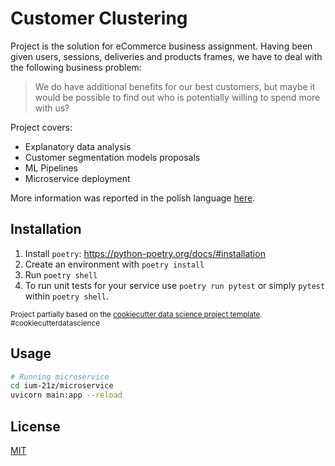 # Customer Clustering

Project is the solution for eCommerce business assignment.
Having been given users, sessions, deliveries and products frames, we have to deal with the following business problem:

> We do have additional benefits for our best customers, but maybe it would be possible to find out who is potentially willing to spend more with us?

Project covers:
* Explanatory data analysis
* Customer segmentation models proposals
* ML Pipelines
* Microservice deployment

More information was reported in the polish language [here](https://github.com/hpiotr6/Customers-Clustering/blob/main/notebooks/etap2/etap2.ipynb).



## Installation

1. Install `poetry`: https://python-poetry.org/docs/#installation
2. Create an environment with `poetry install`
3. Run `poetry shell`
4. To run unit tests for your service use `poetry run pytest` or simply `pytest` within `poetry shell`.

<p><small>Project partially based on the <a target="_blank" href="https://drivendata.github.io/cookiecutter-data-science/">cookiecutter data science project template</a>. #cookiecutterdatascience</small></p>


## Usage

```bash
# Running microservice
cd ium-21z/microservice
uvicorn main:app --reload
```

## License
[MIT](https://choosealicense.com/licenses/mit/)



